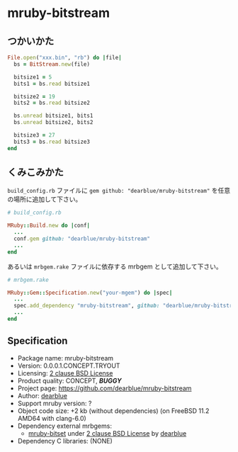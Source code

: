 # mruby-bitstream

## つかいかた

```ruby
File.open("xxx.bin", "rb") do |file|
  bs = BitStream.new(file)

  bitsize1 = 5
  bits1 = bs.read bitsize1

  bitsize2 = 19
  bits2 = bs.read bitsize2

  bs.unread bitsize1, bits1
  bs.unread bitsize2, bits2

  bitsize3 = 27
  bits3 = bs.read bitsize3
end
```

## くみこみかた

`build_config.rb` ファイルに `gem github: "dearblue/mruby-bitstream"` を任意の場所に追加して下さい。

```ruby
# build_config.rb

MRuby::Build.new do |conf|
  ...
  conf.gem github: "dearblue/mruby-bitstream"
  ...
end
```

あるいは `mrbgem.rake` ファイルに依存する mrbgem として追加して下さい。

```ruby
# mrbgem.rake

MRuby::Gem::Specification.new("your-mgem") do |spec|
  ...
  spec.add_dependency "mruby-bitstream", github: "dearblue/mruby-bitstream"
  ...
end
```


## Specification

  - Package name: mruby-bitstream
  - Version: 0.0.0.1.CONCEPT.TRYOUT
  - Licensing: [2 clause BSD License](LICENSE)
  - Product quality: CONCEPT, ***BUGGY***
  - Project page: <https://github.com/dearblue/mruby-bitstream>
  - Author: [dearblue](https://github.com/dearblue)
  - Support mruby version: ?
  - Object code size: +2 kb (without dependencies) (on FreeBSD 11.2 AMD64 with clang-6.0)
  - Dependency external mrbgems:
    - [mruby-bitset](https://github.com/dearblue/mruby-bitset)
      under [2 clause BSD License](https://github.com/dearblue/mruby-bitset/blob/wip/LICENSE)
      by [dearblue](https://github.com/dearblue)
  - Dependency C libraries: (NONE)
